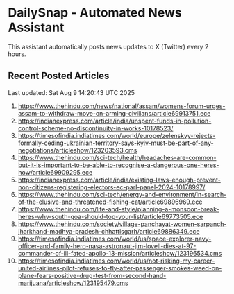 # DailySnap - Automated News Assistant

This assistant automatically posts news updates to X (Twitter) every 2 hours.

## Recent Posted Articles

Last updated: Sat Aug  9 14:20:43 UTC 2025

1. https://www.thehindu.com/news/national/assam/womens-forum-urges-assam-to-withdraw-move-on-arming-civilians/article69913751.ece
2. https://indianexpress.com/article/india/unspent-funds-in-pollution-control-scheme-no-discontinuity-in-works-10178523/
3. https://timesofindia.indiatimes.com/world/europe/zelenskyy-rejects-formally-ceding-ukrainian-territory-says-kyiv-must-be-part-of-any-negotiations/articleshow/123203593.cms
4. https://www.thehindu.com/sci-tech/health/headaches-are-common-but-it-is-important-to-be-able-to-recognise-a-dangerous-one-heres-how/article69909295.ece
5. https://indianexpress.com/article/india/existing-laws-enough-prevent-non-citizens-registering-electors-ec-parl-panel-2024-10178997/
6. https://www.thehindu.com/sci-tech/energy-and-environment/in-search-of-the-elusive-and-threatened-fishing-cat/article69896969.ece
7. https://www.thehindu.com/life-and-style/planning-a-monsoon-break-heres-why-south-goa-should-top-your-list/article69773505.ece
8. https://www.thehindu.com/society/village-panchayat-women-sarpanch-jharkhand-madhya-pradesh-chhattisgarh/article69886349.ece
9. https://timesofindia.indiatimes.com/world/us/space-explorer-navy-officer-and-family-hero-nasa-astronaut-jim-lovell-dies-at-97-commander-of-ill-fated-apollo-13-mission/articleshow/123196534.cms
10. https://timesofindia.indiatimes.com/world/us/not-risking-my-career-united-airlines-pilot-refuses-to-fly-after-passenger-smokes-weed-on-plane-fears-positive-drug-test-from-second-hand-marijuana/articleshow/123195479.cms
